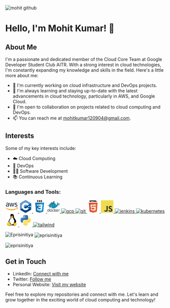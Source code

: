 ![mohit github](https://github.com/Eprisinitiya/Eprisinitiya/assets/115715009/e2b5de3f-1eb4-40f6-a449-61d477ec1f6f)



# Hello, I'm Mohit Kumar! 👋
## About Me
I'm a passionate and dedicated member of the Cloud Core Team at Google Developer Student Club AITR. With a strong interest in cloud technologies, I'm constantly expanding my knowledge and skills in the field. Here's a little more about me:

- 🔭 I'm currently working on cloud infrastructure and DevOps projects.
- 🌱 I'm always learning and staying up-to-date with the latest advancements in cloud technology, particularly in AWS, and Google Cloud.
- 💬 I'm open to collaboration on projects related to cloud computing and DevOps.
- 📫 You can reach me at [mohitkumar120904@gmail.com](mailto:mohitkumar120904@gmail.com).

## Interests
Some of my key interests include:
- ☁️ Cloud Computing
- 🚀 DevOps
- 👨‍💻 Software Development
- 📚 Continuous Learning
  

<h3 align="left">Languages and Tools:</h3>
<p align="left"> <a href="https://aws.amazon.com" target="_blank" rel="noreferrer"> <img src="https://raw.githubusercontent.com/devicons/devicon/master/icons/amazonwebservices/amazonwebservices-original-wordmark.svg" alt="aws" width="40" height="40"/> </a> <a href="https://www.w3schools.com/cpp/" target="_blank" rel="noreferrer"> <img src="https://raw.githubusercontent.com/devicons/devicon/master/icons/cplusplus/cplusplus-original.svg" alt="cplusplus" width="40" height="40"/> </a> <a href="https://www.w3schools.com/css/" target="_blank" rel="noreferrer"> <img src="https://raw.githubusercontent.com/devicons/devicon/master/icons/css3/css3-original-wordmark.svg" alt="css3" width="40" height="40"/> </a> <a href="https://www.docker.com/" target="_blank" rel="noreferrer"> <img src="https://raw.githubusercontent.com/devicons/devicon/master/icons/docker/docker-original-wordmark.svg" alt="docker" width="40" height="40"/> </a> <a href="https://cloud.google.com" target="_blank" rel="noreferrer"> <img src="https://www.vectorlogo.zone/logos/google_cloud/google_cloud-icon.svg" alt="gcp" width="40" height="40"/> </a> <a href="https://git-scm.com/" target="_blank" rel="noreferrer"> <img src="https://www.vectorlogo.zone/logos/git-scm/git-scm-icon.svg" alt="git" width="40" height="40"/> </a> <a href="https://www.w3.org/html/" target="_blank" rel="noreferrer"> <img src="https://raw.githubusercontent.com/devicons/devicon/master/icons/html5/html5-original-wordmark.svg" alt="html5" width="40" height="40"/> </a> <a href="https://developer.mozilla.org/en-US/docs/Web/JavaScript" target="_blank" rel="noreferrer"> <img src="https://raw.githubusercontent.com/devicons/devicon/master/icons/javascript/javascript-original.svg" alt="javascript" width="40" height="40"/> </a> <a href="https://www.jenkins.io" target="_blank" rel="noreferrer"> <img src="https://www.vectorlogo.zone/logos/jenkins/jenkins-icon.svg" alt="jenkins" width="40" height="40"/> </a> <a href="https://kubernetes.io" target="_blank" rel="noreferrer"> <img src="https://www.vectorlogo.zone/logos/kubernetes/kubernetes-icon.svg" alt="kubernetes" width="40" height="40"/> </a> <a href="https://www.linux.org/" target="_blank" rel="noreferrer"> <img src="https://raw.githubusercontent.com/devicons/devicon/master/icons/linux/linux-original.svg" alt="linux" width="40" height="40"/> </a> <a href="https://www.python.org" target="_blank" rel="noreferrer"> <img src="https://raw.githubusercontent.com/devicons/devicon/master/icons/python/python-original.svg" alt="python" width="40" height="40"/> </a> <a href="https://tailwindcss.com/" target="_blank" rel="noreferrer"> <img src="https://www.vectorlogo.zone/logos/tailwindcss/tailwindcss-icon.svg" alt="tailwind" width="40" height="40"/> </a> </p>

<p><img align="left" src="https://github-readme-stats.vercel.app/api/top-langs?username=Eprisinitiya&show_icons=true&locale=en&layout=compact" alt="Eprisinitiya" /></p>

<p>&nbsp;<img align="center" src="https://github-readme-stats.vercel.app/api?username=eprisinitiya&show_icons=true&locale=en" alt="eprisinitiya" /></p>

<p><img align="center" src="https://github-readme-streak-stats.herokuapp.com/?user=eprisinitiya&" alt="eprisinitiya" /></p>


## Get in Touch
- LinkedIn: [Connect with me](https://www.linkedin.com/in/mohitkumargdsc/)
- Twitter: [Follow me](https://twitter.com/eprisinitiya)
- Personal Website: [Visit my website](https://mohitkumar.framer.ai/)

Feel free to explore my repositories and connect with me. Let's learn and grow together in the exciting world of cloud computing and technology!
